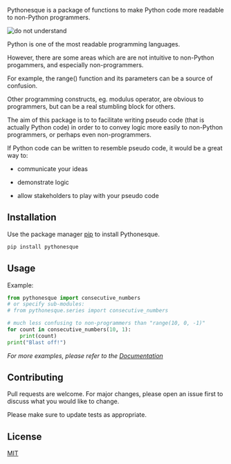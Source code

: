 Pythonesque is a package of functions to make Python code more readable to non-Python programmers.

![do not understand](https://media.giphy.com/media/SRnCiL9v0TgaBbe8l7/giphy.gif)

Python is one of the most readable programming languages. 

However, there are some areas which are are not intuitive to non-Python progammers, and especially non-programmers. 

For example, the range() function and its parameters can be a source of confusion.

Other programming constructs, eg. modulus operator, are obvious to programmers, but can be a real stumbling block for others.

The aim of this package is to to facilitate writing pseudo code (that is actually Python code) in order to to convey logic more easily to non-Python programmers, or perhaps even non-programmers.

If Python code can be written to resemble pseudo code, it would be a great way to:

* communicate your ideas

* demonstrate logic

* allow stakeholders to play with your pseudo code

## Installation

Use the package manager [pip](https://pip.pypa.io/en/stable/) to install Pythonesque.
```bash
pip install pythonesque
```


## Usage
Example:

```python
from pythonesque import consecutive_numbers
# or specify sub-modules:
# from pythonesque.series import consecutive_numbers

# much less confusing to non-programmers than "range(10, 0, -1)"
for count in consecutive_numbers(10, 1):
    print(count)
print("Blast off!")
```

*For more examples, please refer to the [Documentation](https://stock90975.github.io/pythonesque/series.html)*


## Contributing

Pull requests are welcome. For major changes, please open an issue first to discuss what you would like to change.

Please make sure to update tests as appropriate.


## License

[MIT](https://choosealicense.com/licenses/mit/)





